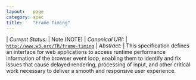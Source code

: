 ```yaml
---
layout:   page
category: spec
title:    "Frame Timing"
---
```


| *Current Status:* | Note (NOTE)
| *Canonical URI:* | [`http://www.w3.org/TR/frame-timing`](http://www.w3.org/TR/frame-timing)
| *Abstract:* | This specification defines an interface for web applications to access runtime performance information of the browser event loop, enabling them to identify and fix issues that cause delayed rendering, processing of input, and other critical work necessary to deliver a smooth and responsive user experience.
